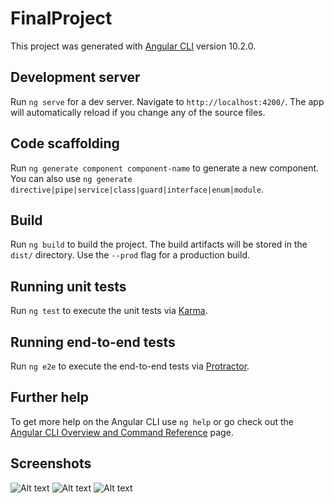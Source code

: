# FinalProject

This project was generated with [Angular CLI](https://github.com/angular/angular-cli) version 10.2.0.

## Development server

Run `ng serve` for a dev server. Navigate to `http://localhost:4200/`. The app will automatically reload if you change any of the source files.

## Code scaffolding

Run `ng generate component component-name` to generate a new component. You can also use `ng generate directive|pipe|service|class|guard|interface|enum|module`.

## Build

Run `ng build` to build the project. The build artifacts will be stored in the `dist/` directory. Use the `--prod` flag for a production build.

## Running unit tests

Run `ng test` to execute the unit tests via [Karma](https://karma-runner.github.io).

## Running end-to-end tests

Run `ng e2e` to execute the end-to-end tests via [Protractor](http://www.protractortest.org/).

## Further help

To get more help on the Angular CLI use `ng help` or go check out the [Angular CLI Overview and Command Reference](https://angular.io/cli) page.

## Screenshots
![Alt text](https://i.ibb.co/B61FWqN/Screenshot-from-2021-01-02-22-04-23.png "Register")
![Alt text](https://i.ibb.co/S3KqrKP/Screenshot-from-2021-01-02-22-03-57.png "Customers")
![Alt text](https://i.ibb.co/kXV9QZK/Screenshot-from-2021-01-02-22-03-44.png "Dashboard")
